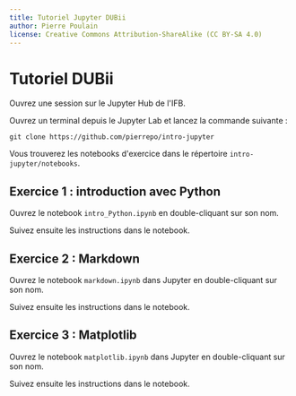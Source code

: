 ```yaml
---
title: Tutoriel Jupyter DUBii
author: Pierre Poulain
license: Creative Commons Attribution-ShareAlike (CC BY-SA 4.0)
---
```


# Tutoriel DUBii

Ouvrez une session sur le Jupyter Hub de l'IFB.

Ouvrez un terminal depuis le Jupyter Lab et lancez la commande suivante :
```
git clone https://github.com/pierrepo/intro-jupyter
```

Vous trouverez les notebooks d'exercice dans le répertoire `intro-jupyter/notebooks`.

## Exercice 1 : introduction avec Python

Ouvrez le notebook `intro_Python.ipynb` en double-cliquant sur son nom.

Suivez ensuite les instructions dans le notebook.


## Exercice 2 : Markdown

Ouvrez le notebook `markdown.ipynb` dans Jupyter en double-cliquant sur son nom. 

Suivez ensuite les instructions dans le notebook.


## Exercice 3 : Matplotlib

Ouvrez le notebook `matplotlib.ipynb` dans Jupyter en double-cliquant sur son nom. 

Suivez ensuite les instructions dans le notebook.


